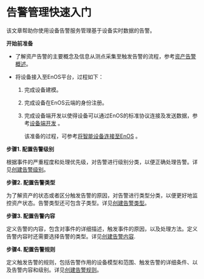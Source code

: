 # 告警管理快速入门
<!--
The short description should be a single, concise paragraph that contains one or two sentences and no more than 50 words.
Briefly mention what the user's learning goal is and include the following SEO keywords in the title short description: EnOS, ServiceName, tutorial.
-->

该文章帮助你使用设备告警服务管理基于设备实时数据的告警。

**开始前准备**

- 了解资产告警的主要概念及信息从测点采集至触发告警的流程，参考[资产告警概述](alert_overview)。
- 将设备接入至EnOS平台，过程如下：
  
  1. 完成设备建模。
   
  2. 完成设备在EnOS云端的身份注册。
   
  3. 完成设备端开发以使得设备可以通过EnOS的标准协议连接及发送数据，参考[设备端开发](../device/devlop/index.rst) 。

     该准备的过程，可参考[将智能设备连接至EnOS](../../quickstart/gettingstarted_device_connection) 。

**步骤1. 配置告警级别**

根据事件的严重程度和处理优先级，对告警进行级别分类，以便正确处理告警。详见[创建告警级别](create_alert_severity)。

**步骤2. 配置告警类型**

为了解资产的状态或者区分触发告警的原因，对告警进行类型分类，以便更好地监控资产状态。告警类型还可包含子类型。详见[创建告警类型](create_alert_type)。

**步骤3. 配置告警内容**

定义告警的内容，包含对事件的详细描述，触发事件的原因，以及处理方法。定义告警内容时还需要选择告警的类型。详见[创建告警内容](create_alert_content).

**步骤4. 配置告警规则**

定义触发告警的规则，包括告警作用的设备模型和范围、触发告警的详细条件、以及告警内容和级别。详见[创建告警规则](create_alert_rule)。
